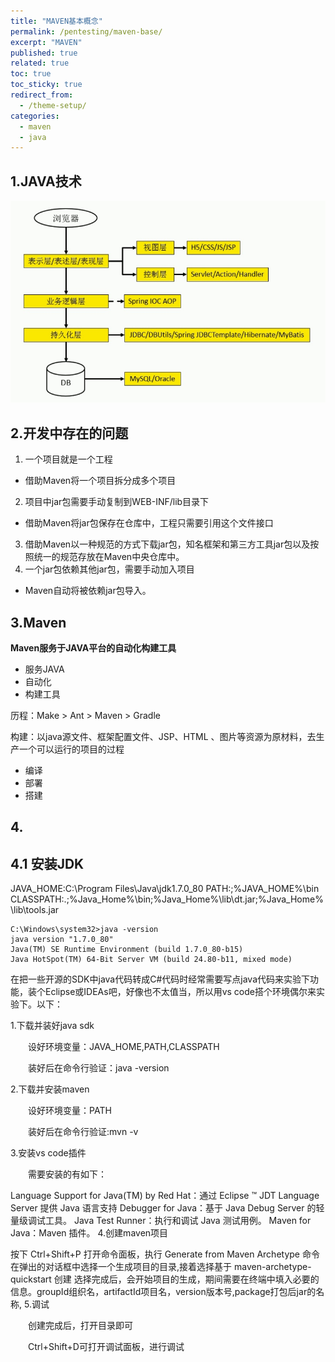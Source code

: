 ```yaml
---
title: "MAVEN基本概念"
permalink: /pentesting/maven-base/
excerpt: "MAVEN"
published: true
related: true
toc: true
toc_sticky: true
redirect_from:
  - /theme-setup/
categories: 
  - maven
  - java
---  
```


## 1.JAVA技术
<!--
P1 目前掌握的技术
-->
![JAVA](/assets/images/2020-06-19-java-jiagou.jpg)

## 2.开发中存在的问题
<!--
P2 生产环境下开发对maven的需求
-->
1. 一个项目就是一个工程
  - 借助Maven将一个项目拆分成多个项目
2. 项目中jar包需要手动复制到WEB-INF/lib目录下
  - 借助Maven将jar包保存在仓库中，工程只需要引用这个文件接口
3. 借助Maven以一种规范的方式下载jar包，知名框架和第三方工具jar包以及按照统一的规范存放在Maven中央仓库中。
4. 一个jar包依赖其他jar包，需要手动加入项目
  - Maven自动将被依赖jar包导入。

## 3.Maven
<!--
P3 构建的概念
-->
**Maven服务于JAVA平台的自动化构建工具**
- 服务JAVA
- 自动化
- 构建工具

历程：Make > Ant > Maven > Gradle

构建：以java源文件、框架配置文件、JSP、HTML 、图片等资源为原材料，去生产一个可以运行的项目的过程
- 编译
- 部署
- 搭建

## 4.

## 4.1 安装JDK

JAVA_HOME:C:\Program Files\Java\jdk1.7.0_80
PATH:;%JAVA_HOME%\bin
CLASSPATH:.;%Java_Home%\bin;%Java_Home%\lib\dt.jar;%Java_Home%\lib\tools.jar

```
C:\Windows\system32>java -version
java version "1.7.0_80"
Java(TM) SE Runtime Environment (build 1.7.0_80-b15)
Java HotSpot(TM) 64-Bit Server VM (build 24.80-b11, mixed mode)
```



在把一些开源的SDK中java代码转成C#代码时经常需要写点java代码来实验下功能，装个Eclipse或IDEAs吧，好像也不太值当，所以用vs code搭个环境偶尔来实验下。以下：

1.下载并装好java sdk

　　设好环境变量：JAVA_HOME,PATH,CLASSPATH

　　装好后在命令行验证：java -version

2.下载并安装maven

　　设好环境变量：PATH

　　装好后在命令行验证:mvn -v

3.安装vs code插件

　　需要安装的有如下：

Language Support for Java(TM) by Red Hat：通过 Eclipse ™ JDT Language Server 提供 Java 语言支持
Debugger for Java：基于 Java Debug Server 的轻量级调试工具。
Java Test Runner：执行和调试 Java 测试用例。
Maven for Java：Maven 插件。
4.创建maven项目

按下 Ctrl+Shift+P 打开命令面板，执行 Generate from Maven Archetype 命令　　
在弹出的对话框中选择一个生成项目的目录,接着选择基于 maven-archetype-quickstart 创建
选择完成后，会开始项目的生成，期间需要在终端中填入必要的信息。groupId组织名，artifactId项目名，version版本号,package打包后jar的名称,
5.调试

　　创建完成后，打开目录即可

　　Ctrl+Shift+D可打开调试面板，进行调试
